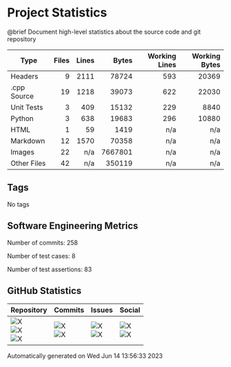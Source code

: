 Project Statistics
==================

@brief Document high-level statistics about the source code and
       git repository

| Type | Files | Lines | Bytes | Working Lines | Working Bytes |
|------|------:|------:|------:|--------------:|--------------:|
|Headers|9|2111|78724|593|20369|
|.cpp Source|19|1218|39073|622|22030|
|Unit Tests|3|409|15132|229|8840|
|Python|3|638|19683|296|10880|
|HTML|1|59|1419|n/a|n/a|
|Markdown|12|1570|70358|n/a|n/a|
|Images|22|n/a|7667801|n/a|n/a|
|Other	Files|42|n/a|350119|n/a|n/a|

## Tags
No tags

## Software Engineering Metrics

Number of commits:  258

Number of test cases:  8

Number of test assertions:  83

## GitHub Statistics
| Repository                           | Commits                   | Issues                  | Social                    |
|--------------------------------------|---------------------------|-------------------------|---------------------------|
| ![X](https://img.shields.io/github/languages/code-size/marknelsonengineer/empire?style=plastic) <br/> ![X](https://img.shields.io/github/repo-size/marknelsonengineer/empire?style=plastic) <br/> ![X](https://img.shields.io/github/contributors/marknelsonengineer/empire?style=plastic) | ![X](https://img.shields.io/github/commit-activity/w/marknelsonengineer/empire?style=plastic) <br/> ![X](https://img.shields.io/github/last-commit/marknelsonengineer/empire?style=plastic) | ![X](https://img.shields.io/github/issues-raw/marknelsonengineer/empire?style=plastic) <br/> ![X](https://img.shields.io/github/issues-closed-raw/marknelsonengineer/empire?style=plastic) | ![X](https://img.shields.io/github/forks/marknelsonengineer/empire?style=plastic) <br/> ![X](https://img.shields.io/github/stars/marknelsonengineer/empire?style=plastic) |

Automatically generated on Wed Jun 14 13:56:33 2023
